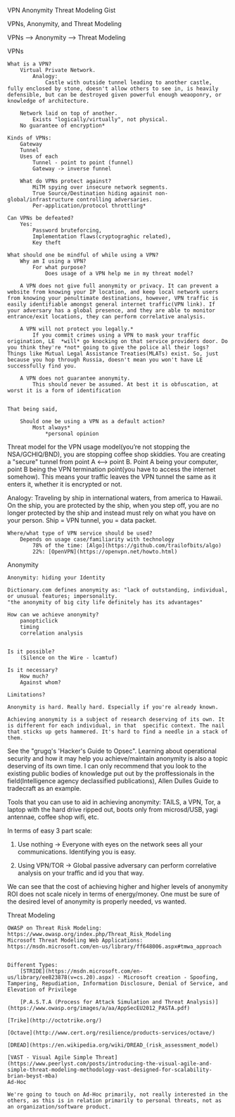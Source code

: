 VPN Anonymity Threat Modeling Gist



VPNs, Anonymity, and Threat Modeling

VPNs --> Anonymity --> Threat Modeling


VPNs

	What is a VPN?
		Virtual Private Network. 
			Analogy: 
				Castle with outside tunnel leading to another castle, fully enclosed by stone, doesn't allow others to see in, is heavily defensible, but can be destroyed given powerful enough weaoponry, or knowledge of architecture.

		Network laid on top of another. 
			Exists "logically/virtually", not physical.
		No guarantee of encryption*

	Kinds of VPNs:
		Gateway
		Tunnel
		Uses of each
			Tunnel - point to point (funnel)
			Gateway -> inverse funnel
	
		What do VPNs protect against?
			MiTM spying over insecure network segments.
			True Source/Destination hiding against non-global/infrastructure controlling adversaries.
			Per-application/protocol throttling*

	Can VPNs be defeated?
		Yes:
			Password bruteforcing, 
			Implementation flaws(cryptograghic related), 
			Key theft
	
	What should one be mindful of while using a VPN?
		Why am I using a VPN? 
			For what purpose?
				Does usage of a VPN help me in my threat model?

		A VPN does not give full anonymity or privacy. It can prevent a website from knowing your IP location, and keep local network users from knowing your penultimate destinations, however, VPN traffic is easily identifiable amongst general internet traffic(VPN link). If your adversary has a global presence, and they are able to monitor entrance/exit locations, they can perform correlative analysis. 

		A VPN will not protect you legally.*
			If you commit crimes using a VPN to mask your traffic origination, LE  *will* go knocking on that service providers door. Do you think they're *not* going to give the police all their logs? Things like Mutual Legal Assistance Treaties(MLATs) exist. So, just because you hop through Russia, doesn't mean you won't have LE successfully find you. 

		A VPN does not guarantee anonymity.
			This should never be assumed. At best it is obfuscation, at worst it is a form of identification


	That being said, 

		Should one be using a VPN as a default action?
			Most always* 
				*personal opinion


Threat model for the VPN usage model(you’re not stopping the NSA/GCHIQ/BND), you are stopping coffee shop skiddies. You are creating a "secure" tunnel from point A <--> point B. Point A being your computer, point B being the VPN termination point(you have to access the internet somehow). This means your traffic leaves the VPN tunnel the same as it enters it, whether it is encrypted or not. 

Analogy: 
	Traveling by ship in international waters, from america to Hawaii. On the ship, you are protected by the ship, when you step off, you are no longer protected by the ship and instead must rely on what you have on your person. Ship = VPN tunnel, you = data packet.

	Where/what type of VPN service should be used?
		Depends on usage case/familiarity with technology
			78% of the time: [Algo](https://github.com/trailofbits/algo)
			22%: [OpenVPN](https://openvpn.net/howto.html)


Anonymity

	Anonymity: hiding your Identity

	Dictionary.com defines anonymity as: "lack of outstanding, individual, or unusual features; impersonality.
    "the anonymity of big city life definitely has its advantages"

    How can we achieve anonymity?
    	panopticlick
    	timing
    	correlation analysis


    Is it possible?
    	(Silence on the Wire - lcamtuf)

    Is it necessary?
    	How much?
    	Against whom?

    Limitations?

    Anonymity is hard. Really hard. Especially if you're already known. 

    Achieving anonymity is a subject of research deserving of its own. It is different for each individual, in that  specific context. The nail that sticks up gets hammered. It's hard to find a needle in a stack of them. 

See the "grugq's 'Hacker's Guide to Opsec". Learning about operational security and how it may help you achieve/maintain anonymity is also a topic deserving of its own time. I can only recommend that you look to the existing public bodies of knowledge put out by the proffessionals in the field(Intelligence agency declassified publications), Allen Dulles Guide to tradecraft as an example.

Tools that you can use to aid in achieving anonymity: TAILS, a VPN, Tor, a laptop with the hard drive ripped out, boots only from microsd/USB, yagi antennae, coffee shop wifi, etc.

In terms of easy 3 part scale:

1. Use nothing -> Everyone with eyes on the network sees all your communications. Identifying you is easy.

2. Using VPN/TOR -> Global passive adversary can perform correlative analysis on your traffic and id you that way. 

We can see that the cost of achieving higher and higher levels of anonymity ROI does not scale nicely in terms of energy/money. One must be sure of the desired level of anonymity is properly needed, vs wanted.



Threat Modeling

	OWASP on Threat Risk Modeling: https://www.owasp.org/index.php/Threat_Risk_Modeling
	Microsoft Threat Modeling Web Applications: https://msdn.microsoft.com/en-us/library/ff648006.aspx#tmwa_approach


	Different Types:
		[STRIDE](https://msdn.microsoft.com/en-us/library/ee823878(v=cs.20).aspx) - Microsoft creation - Spoofing, Tampering, Repudiation, Information Disclosure, Denial of Service, and Elevation of Privilege
      
		[P.A.S.T.A (Process for Attack Simulation and Threat Analysis)](https://www.owasp.org/images/a/aa/AppSecEU2012_PASTA.pdf)
		
    [Trike](http://octotrike.org/) 
		
    [Octave](http://www.cert.org/resilience/products-services/octave/)
		
    [DREAD](https://en.wikipedia.org/wiki/DREAD_(risk_assessment_model)
		
    [VAST - Visual Agile Simple Threat](https://www.peerlyst.com/posts/introducing-the-visual-agile-and-simple-threat-modeling-methodology-vast-designed-for-scalability-brian-beyst-mba)
    Ad-Hoc

	We're going to touch on Ad-Hoc primarily, not really interested in the others, as this is in relation primarily to personal threats, not as an organization/software product.




